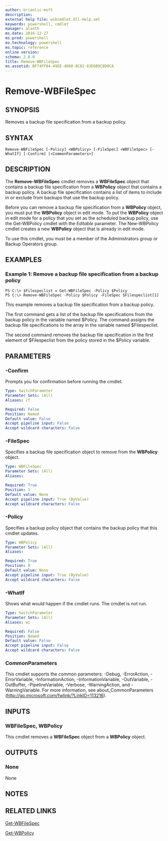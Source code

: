 ```yaml
---
author: brianlic-msft
description: 
external help file: wsbcmdlet.dll-Help.xml
keywords: powershell, cmdlet
manager: alanth
ms.date: 2016-12-27
ms.prod: powershell
ms.technology: powershell
ms.topic: reference
online version: 
schema: 2.0.0
title: Remove-WBFileSpec
ms.assetid: BF74FF84-49EE-4D60-8C82-83E6B9C8D8CA
---
```


# Remove-WBFileSpec

## SYNOPSIS
Removes a backup file specification from a backup policy.

## SYNTAX

```
Remove-WBFileSpec [-Policy] <WBPolicy> [-FileSpec] <WBFileSpec> [-WhatIf] [-Confirm] [<CommonParameters>]
```

## DESCRIPTION
The **Remove-WBFileSpec** cmdlet removes a **WBFileSpec** object that contains a backup file specification from a **WBPolicy** object that contains a backup policy.
A backup file specification contains a list of items to include in or exclude from backups that use the backup policy.

Before you can remove a backup file specification from a **WBPolicy** object, you must put the **WBPolicy** object in edit mode.
To put the **WBPolicy** object in edit mode for a policy that you set as the scheduled backup policy, use the Get-WBPolicy cmdlet with the *Editable* parameter.
The New-WBPolicy cmdlet creates a new **WBPolicy** object that is already in edit mode.

To use this cmdlet, you must be a member of the Administrators group or Backup Operators group.

## EXAMPLES

### Example 1: Remove a backup file specification from a backup policy
```
PS C:\> $Filespeclist = Get-WBFileSpec -Policy $Policy
PS C:\> Remove-WBFileSpec -Policy $Policy -FileSpec $Filespeclist[1]
```

This example removes a backup file specification from a backup policy.

The first command gets a list of the backup file specifications from the backup policy in the variable named $Policy.
The command assigns the backup file specifications to the array in the variable named $Filespeclist.

The second command removes the backup file specification in the first element of $Filespeclist from the policy stored in the $Policy variable.

## PARAMETERS

### -Confirm
Prompts you for confirmation before running the cmdlet.

```yaml
Type: SwitchParameter
Parameter Sets: (All)
Aliases: cf

Required: False
Position: Named
Default value: False
Accept pipeline input: False
Accept wildcard characters: False
```

### -FileSpec
Specifies a backup file specification object to remove from the **WBPolicy** object.

```yaml
Type: WBFileSpec
Parameter Sets: (All)
Aliases: 

Required: True
Position: 1
Default value: None
Accept pipeline input: True (ByValue)
Accept wildcard characters: False
```

### -Policy
Specifies a backup policy object that contains the backup policy that this cmdlet updates.

```yaml
Type: WBPolicy
Parameter Sets: (All)
Aliases: 

Required: True
Position: 0
Default value: None
Accept pipeline input: True (ByValue)
Accept wildcard characters: False
```

### -WhatIf
Shows what would happen if the cmdlet runs.
The cmdlet is not run.

```yaml
Type: SwitchParameter
Parameter Sets: (All)
Aliases: wi

Required: False
Position: Named
Default value: False
Accept pipeline input: False
Accept wildcard characters: False
```

### CommonParameters
This cmdlet supports the common parameters: -Debug, -ErrorAction, -ErrorVariable, -InformationAction, -InformationVariable, -OutVariable, -OutBuffer, -PipelineVariable, -Verbose, -WarningAction, and -WarningVariable. For more information, see about_CommonParameters (http://go.microsoft.com/fwlink/?LinkID=113216).

## INPUTS

### WBFileSpec, WBPolicy
This cmdlet removes a **WBFileSpec** object from a **WBPolicy** object.

## OUTPUTS

### None
None

## NOTES

## RELATED LINKS

[Get-WBFileSpec](./Get-WBFileSpec.md)

[Get-WBPolicy](./Get-WBPolicy.md)

